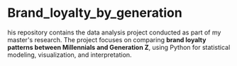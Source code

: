 # Brand_loyalty_by_generation
his repository contains the data analysis project conducted as part of my master's research. The project focuses on comparing **brand loyalty patterns between Millennials and Generation Z**, using Python for statistical modeling, visualization, and interpretation.
